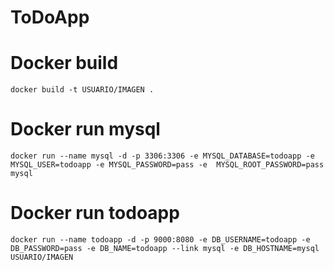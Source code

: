 # ToDoApp

# Docker build
`docker build -t USUARIO/IMAGEN .`

# Docker run mysql
`docker run --name mysql -d -p 3306:3306 -e MYSQL_DATABASE=todoapp -e MYSQL_USER=todoapp -e MYSQL_PASSWORD=pass -e  MYSQL_ROOT_PASSWORD=pass  mysql`

# Docker run todoapp
`docker run --name todoapp -d -p 9000:8080 -e DB_USERNAME=todoapp -e DB_PASSWORD=pass -e DB_NAME=todoapp --link mysql -e DB_HOSTNAME=mysql USUARIO/IMAGEN`
